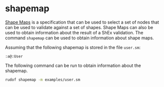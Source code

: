 # shapemap

[Shape Maps](https://shexspec.github.io/shape-map/) is a specification that can be used to select a set of nodes that can be used to validate against a set of shapes. Shape Maps can also be used to obtain information about the result of a ShEx validation.
The command `shapemap` can be used to obtain information about shape maps.

Assuming that the following shapemap is stored in the file `user.sm`:

```shex
:a@:User
```

The following command can be run to obtain information about the shapemap.

```sh
rudof shapemap -m examples/user.sm
```

